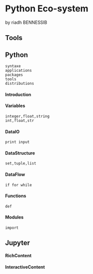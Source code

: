 # Python Eco-system
by riadh BENNESSIB
## Tools

## Python

    syntaxe
    applications
    packages
    tools
    distributions

#### Introduction

#### Variables
    integer,float,string
    int,float,str
#### DataIO
    print input
#### DataStructure
    set,tuple,list
#### DataFlow
    if for while
#### Functions
    def
#### Modules
    import
## Jupyter
#### RichContent
#### InteractiveContent

